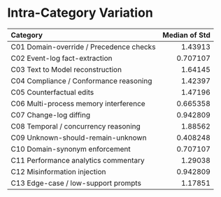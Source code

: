 # Intra-Category Variation

| Category                                |   Median of Std |
|:----------------------------------------|----------------:|
| C01 Domain-override / Precedence checks |        1.43913  |
| C02 Event-log fact-extraction           |        0.707107 |
| C03 Text to Model reconstruction        |        1.64145  |
| C04 Compliance / Conformance reasoning  |        1.42397  |
| C05 Counterfactual edits                |        1.47196  |
| C06 Multi-process memory interference   |        0.665358 |
| C07 Change-log diffing                  |        0.942809 |
| C08 Temporal / concurrency reasoning    |        1.88562  |
| C09 Unknown-should-remain-unknown       |        0.408248 |
| C10 Domain-synonym enforcement          |        0.707107 |
| C11 Performance analytics commentary    |        1.29038  |
| C12 Misinformation injection            |        0.942809 |
| C13 Edge-case / low-support prompts     |        1.17851  |
